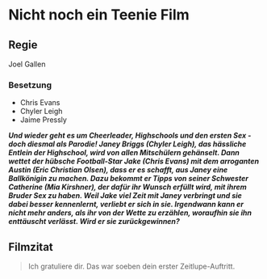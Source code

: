 # Nicht noch ein Teenie Film 

## Regie
Joel Gallen


### Besetzung 

* Chris Evans
* Chyler Leigh
* Jaime Pressly
 


***Und wieder geht es um Cheerleader, Highschools und den ersten Sex - doch diesmal als Parodie!
 Janey Briggs (Chyler Leigh), das hässliche Entlein der Highschool, wird von allen Mitschülern gehänselt.
 Dann wettet der hübsche Football-Star Jake (Chris Evans) mit dem arroganten Austin (Eric Christian Olsen), dass er es schafft, aus Janey eine Ballkönigin zu machen.
 Dazu bekommt er Tipps von seiner Schwester Catherine (Mia Kirshner), der dafür ihr Wunsch erfüllt wird, mit ihrem Bruder Sex zu haben.
 Weil Jake viel Zeit mit Janey verbringt und sie dabei besser kennenlernt, verliebt er sich in sie.
 Irgendwann kann er nicht mehr anders, als ihr von der Wette zu erzählen, woraufhin sie ihn enttäuscht verlässt. Wird er sie zurückgewinnen?***

## Filmzitat
>Ich gratuliere dir. Das war soeben dein erster Zeitlupe-Auftritt.




